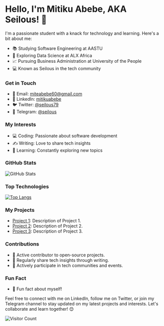 <!-- Title -->
# Hello, I'm Mitiku Abebe, AKA Seilous! 👋

<!-- Introduction -->
I'm a passionate student with a knack for technology and learning. Here's a bit about me:

- 📚 Studying Software Engineering at AASTU
- 🧮 Exploring Data Science at ALX Africa
- 📈 Pursuing Business Administration at University of the People
- 💻 Known as Seilous in the tech community

<!-- Contact Info -->
### Get in Touch
- 📧 Email: miteabebe60@gmail.com
- 💼 LinkedIn: [mitikuabebe](https://www.linkedin.com/in/mitikuabebe/)
- 🐦 Twitter: [@seilous79](https://twitter.com/seilous79)
- 📱 Telegram: [@seilous](https://t.me/seilous)

<!-- Interests -->
### My Interests
- 💻 Coding: Passionate about software development
- ✍️ Writing: Love to share tech insights
- 🧠 Learning: Constantly exploring new topics

<!-- GitHub Stats -->
### GitHub Stats
![GitHub Stats](https://github-readme-stats.vercel.app/api?username=Byronseilous&show_icons=true&theme=dark)

<!-- Top Technologies -->
### Top Technologies
[![Top Langs](https://github-readme-stats.vercel.app/api/top-langs/?username=Byronseilous&layout=compact&theme=dark)](https://github.com/Byronseilous)

<!-- Projects -->
### My Projects
- [Project 1](https://github.com/Byronseilous/project-1): Description of Project 1.
- [Project 2](https://github.com/Byronseilous/project-2): Description of Project 2.
- [Project 3](https://github.com/Byronseilous/project-3): Description of Project 3.

<!-- Contributions -->
### Contributions
- 🌟 Active contributor to open-source projects.
- 📖 Regularly share tech insights through writing.
- 📢 Actively participate in tech communities and events.

<!-- Fun Fact -->
### Fun Fact
- 🎯 Fun fact about myself!

Feel free to connect with me on LinkedIn, follow me on Twitter, or join my Telegram channel to stay updated on my latest projects and interests. Let's collaborate and learn together! 😊

<!-- Visitor Count -->
![Visitor Count](https://shields.io/badge/dynamic/json?color=blue&label=Profile%20Visitors&query=$.count&url=https://api.countapi.xyz/hit/your-username/your-repo-name)
